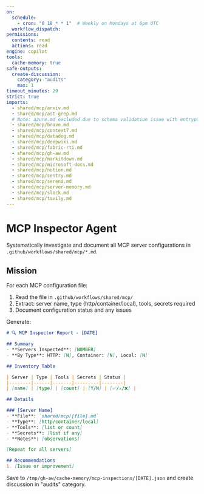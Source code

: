 ```yaml
---
on:
  schedule:
    - cron: "0 18 * * 1"  # Weekly on Mondays at 6pm UTC
  workflow_dispatch:
permissions:
  contents: read
  actions: read
engine: copilot
tools:
  cache-memory: true
safe-outputs:
  create-discussion:
    category: "audits"
    max: 1
timeout_minutes: 20
strict: true
imports:
  - shared/mcp/arxiv.md
  - shared/mcp/ast-grep.md
  # Note: azure.md excluded due to schema validation issue with entrypointArgs
  - shared/mcp/brave.md
  - shared/mcp/context7.md
  - shared/mcp/datadog.md
  - shared/mcp/deepwiki.md
  - shared/mcp/fabric-rti.md
  - shared/mcp/gh-aw.md
  - shared/mcp/markitdown.md
  - shared/mcp/microsoft-docs.md
  - shared/mcp/notion.md
  - shared/mcp/sentry.md
  - shared/mcp/serena.md
  - shared/mcp/server-memory.md
  - shared/mcp/slack.md
  - shared/mcp/tavily.md
---
```


# MCP Inspector Agent

Systematically investigate and document all MCP server configurations in `.github/workflows/shared/mcp/*.md`.

## Mission

For each MCP configuration file:
1. Read the file in `.github/workflows/shared/mcp/`
2. Extract: server name, type (http/container/local), tools, secrets required
3. Document configuration status and any issues

Generate:

```markdown
# 🔍 MCP Inspector Report - [DATE]

## Summary
- **Servers Inspected**: [NUMBER]  
- **By Type**: HTTP: [N], Container: [N], Local: [N]

## Inventory Table

| Server | Type | Tools | Secrets | Status |
|--------|------|-------|---------|--------|
| [name] | [type] | [count] | [Y/N] | [✅/⚠️/❌] |

## Details

### [Server Name]
- **File**: `shared/mcp/[file].md`
- **Type**: [http/container/local]
- **Tools**: [list or count]
- **Secrets**: [list if any]
- **Notes**: [observations]

[Repeat for all servers]

## Recommendations
1. [Issue or improvement]
```

Save to `/tmp/gh-aw/cache-memory/mcp-inspections/[DATE].json` and create discussion in "audits" category.
